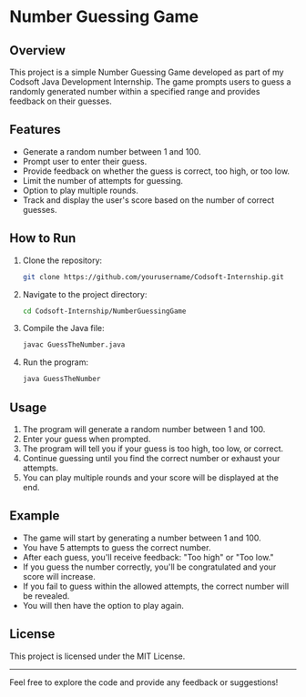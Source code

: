 # Number Guessing Game

## Overview
This project is a simple Number Guessing Game developed as part of my Codsoft Java Development Internship. The game prompts users to guess a randomly generated number within a specified range and provides feedback on their guesses.

## Features
- Generate a random number between 1 and 100.
- Prompt user to enter their guess.
- Provide feedback on whether the guess is correct, too high, or too low.
- Limit the number of attempts for guessing.
- Option to play multiple rounds.
- Track and display the user's score based on the number of correct guesses.

## How to Run
1. Clone the repository:
    ```bash
    git clone https://github.com/yourusername/Codsoft-Internship.git
    ```
2. Navigate to the project directory:
    ```bash
    cd Codsoft-Internship/NumberGuessingGame
    ```
3. Compile the Java file:
    ```bash
    javac GuessTheNumber.java
    ```
4. Run the program:
    ```bash
    java GuessTheNumber
    ```

## Usage
1. The program will generate a random number between 1 and 100.
2. Enter your guess when prompted.
3. The program will tell you if your guess is too high, too low, or correct.
4. Continue guessing until you find the correct number or exhaust your attempts.
5. You can play multiple rounds and your score will be displayed at the end.

## Example
- The game will start by generating a number between 1 and 100.
- You have 5 attempts to guess the correct number.
- After each guess, you'll receive feedback: "Too high" or "Too low."
- If you guess the number correctly, you'll be congratulated and your score will increase.
- If you fail to guess within the allowed attempts, the correct number will be revealed.
- You will then have the option to play again.

## License
This project is licensed under the MIT License.


---

Feel free to explore the code and provide any feedback or suggestions!
